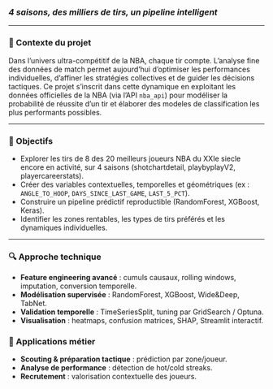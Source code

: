 



### *4 saisons, des milliers de tirs, un pipeline intelligent*

---

### 🎯 Contexte du projet

Dans l’univers ultra-compétitif de la NBA, chaque tir compte. L’analyse fine des données de match permet aujourd’hui d’optimiser les performances individuelles, d’affiner les stratégies collectives et de guider les décisions tactiques. Ce projet s’inscrit dans cette dynamique en exploitant les données officielles de la NBA (via l’API `nba_api`) pour modéliser la probabilité de réussite d’un tir et élaborer des modeles de classification les plus performants possibles.

---

### 🧠 Objectifs

- Explorer les tirs de 8 des 20 meilleurs joueurs NBA du XXIe siecle encore en activité, sur 4 saisons (shotchartdetail, playbyplayV2, playercareerstats).
- Créer des variables contextuelles, temporelles et géométriques (ex : `ANGLE_TO_HOOP`, `DAYS_SINCE_LAST_GAME`, `LAST_5_PCT`).
- Construire un pipeline prédictif reproductible (RandomForest, XGBoost, Keras).
- Identifier les zones rentables, les types de tirs préférés et les dynamiques individuelles.

---

### 🔍 Approche technique

- **Feature engineering avancé** : cumuls causaux, rolling windows, imputation, conversion temporelle.
- **Modélisation supervisée** : RandomForest, XGBoost, Wide&Deep, TabNet.
- **Validation temporelle** : TimeSeriesSplit, tuning par GridSearch / Optuna.
- **Visualisation** : heatmaps, confusion matrices, SHAP, Streamlit interactif.



### 🚀 Applications métier

- **Scouting & préparation tactique** : prédiction par zone/joueur.
- **Analyse de performance** : détection de hot/cold streaks.
- **Recrutement** : valorisation contextuelle des joueurs.


